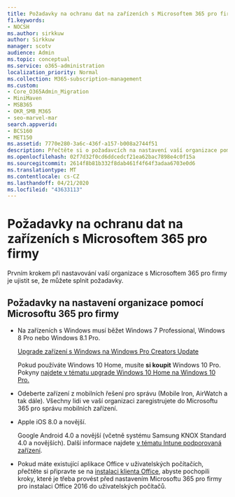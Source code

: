 ```yaml
---
title: Požadavky na ochranu dat na zařízeních s Microsoftem 365 pro firmy
f1.keywords:
- NOCSH
ms.author: sirkkuw
author: Sirkkuw
manager: scotv
audience: Admin
ms.topic: conceptual
ms.service: o365-administration
localization_priority: Normal
ms.collection: M365-subscription-management
ms.custom:
- Core_O365Admin_Migration
- MiniMaven
- MSB365
- OKR_SMB_M365
- seo-marvel-mar
search.appverid:
- BCS160
- MET150
ms.assetid: 7770e280-3a6c-436f-a157-b008a2744f51
description: Přečtěte si o požadavcích na nastavení vaší organizace pomocí Microsoftu 365 pro firmy a na ochranu pracovních dat na zařízeních uživatelů.
ms.openlocfilehash: 02f7d32f0cd6ddcedcf21ea62bac7898e4c0f15a
ms.sourcegitcommit: 2614f8b81b332f8dab461f4f64f3adaa6703e0d6
ms.translationtype: MT
ms.contentlocale: cs-CZ
ms.lasthandoff: 04/21/2020
ms.locfileid: "43633113"
---
```

# <a name="prerequisites-for-protecting-data-on-devices-with-microsoft-365-for-business"></a>Požadavky na ochranu dat na zařízeních s Microsoftem 365 pro firmy

Prvním krokem při nastavování vaší organizace s Microsoftem 365 pro firmy je ujistit se, že můžete splnit požadavky.
  
## <a name="requirements-for-setting-up-your-organization-with-microsoft-365-for-business"></a>Požadavky na nastavení organizace pomocí Microsoftu 365 pro firmy

- Na zařízeních s Windows musí běžet Windows 7 Professional, Windows 8 Pro nebo Windows 8.1 Pro.
    
    [Upgrade zařízení s Windows na Windows Pro Creators Update](upgrade-to-windows-pro-creators-update.md)
    
    Pokud používáte Windows 10 Home, musíte **si koupit** Windows 10 Pro. Pokyny [najdete v tématu upgrade Windows 10 Home na Windows 10 Pro.](https://support.office.com/article/0aee10c1-4d34-43ee-a325-579c6c2df90e?ui=en-US&rs=en-US&ad=US) 
    
- Odeberte zařízení z mobilních řešení pro správu (Mobile Iron, AirWatch a tak dále). Všechny lidi ve vaší organizaci zaregistrujete do Microsoftu 365 pro správu mobilních zařízení.
    
- Apple iOS 8.0 a novější.
    
    Google Android 4.0 a novější (včetně systému Samsung KNOX Standard 4.0 a novějších). Další informace najdete [v tématu Intune podporovaná zařízení](https://go.microsoft.com/fwlink/p/?linkid=852307).
    
- Pokud máte existující aplikace Office v uživatelských počítačích, přečtěte si připravte se na [instalaci klienta Office,](prepare-for-office-client-deployment.md) abyste pochopili kroky, které je třeba provést před nastavením Microsoftu 365 pro firmy pro instalaci Office 2016 do uživatelských počítačů. 
